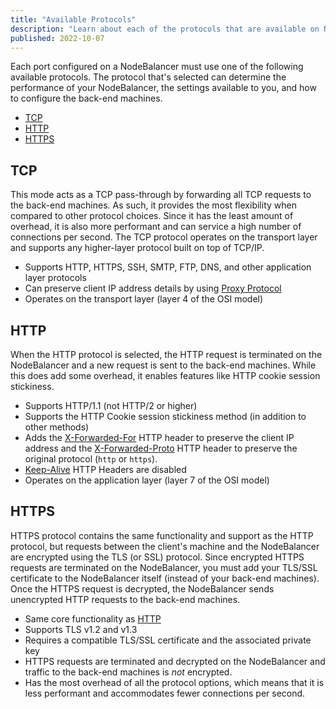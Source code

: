 ```yaml
---
title: "Available Protocols"
description: "Learn about each of the protocols that are available on NodeBalancers as well as the features and performance they offer."
published: 2022-10-07
---
```


Each port configured on a NodeBalancer must use one of the following available protocols. The protocol that's selected can determine the performance of your NodeBalancer, the settings available to you, and how to configure the back-end machines.

- [TCP](#tcp)
- [HTTP](#http)
- [HTTPS](#https)

## TCP

This mode acts as a TCP pass-through by forwarding all TCP requests to the back-end machines. As such, it provides the most flexibility when compared to other protocol choices. Since it has the least amount of overhead, it is also more performant and
can service a high number of connections per second. The TCP protocol operates on the transport layer and supports any higher-layer protocol built on top of TCP/IP.

- Supports HTTP, HTTPS, SSH, SMTP, FTP, DNS, and other application layer protocols
- Can preserve client IP address details by using [Proxy Protocol](/docs/products/networking/nodebalancers/guides/proxy-protocol/)
- Operates on the transport layer (layer 4 of the OSI model)

## HTTP

When the HTTP protocol is selected, the HTTP request is terminated on the NodeBalancer and a new request is sent to the back-end machines. While this does add some overhead, it enables features like HTTP cookie session stickiness.

- Supports HTTP/1.1 (not HTTP/2 or higher)
- Supports the HTTP Cookie session stickiness method (in addition to other methods)
- Adds the [X-Forwarded-For](https://developer.mozilla.org/en-US/docs/Web/HTTP/Headers/X-Forwarded-For) HTTP header to preserve the client IP address and the [X-Forwarded-Proto](https://developer.mozilla.org/en-US/docs/Web/HTTP/Headers/X-Forwarded-Proto) HTTP header to preserve the original protocol (`http` or `https`).
- [Keep-Alive](https://developer.mozilla.org/en-US/docs/Web/HTTP/Headers/Keep-Alive) HTTP Headers are disabled
- Operates on the application layer (layer 7 of the OSI model)

## HTTPS

HTTPS protocol contains the same functionality and support as the HTTP protocol, but requests between the client's machine and the NodeBalancer are encrypted using the TLS (or SSL) protocol. Since encrypted HTTPS requests are terminated on the NodeBalancer, you must add your TLS/SSL certificate to the NodeBalancer itself (instead of your back-end machines). Once the HTTPS request is decrypted, the NodeBalancer sends unencrypted HTTP requests to the back-end machines.

- Same core functionality as [HTTP](#http)
- Supports TLS v1.2 and v1.3
- Requires a compatible TLS/SSL certificate and the associated private key
- HTTPS requests are terminated and decrypted on the NodeBalancer and traffic to the back-end machines is *not* encrypted.
- Has the most overhead of all the protocol options, which means that it is less performant and accommodates fewer connections per second.